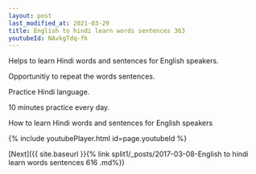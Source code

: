 ```yaml
---
layout: post
last_modified_at: 2021-03-29
title: English to hindi learn words sentences 363 
youtubeId: NAvkgTdq-fk
---
```

 
 
Helps to learn Hindi words and sentences for English speakers.

Opportunitiy to repeat the words sentences. 

Practice Hindi language. 
 
10 minutes practice every day. 
 
How to learn Hindi words and sentences for English speakers 
 
{% include youtubePlayer.html id=page.youtubeId %}
 
 
[Next]({{ site.baseurl }}{% link  split1/_posts/2017-03-08-English to hindi learn words sentences 616 .md%})
 
